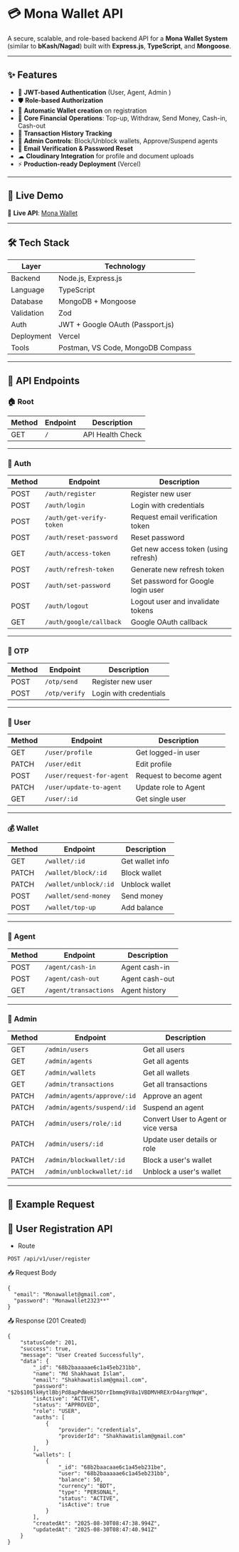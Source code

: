 # 💳 Mona Wallet API

A secure, scalable, and role-based backend API for a **Mona Wallet System** (similar to **bKash/Nagad**) built with **Express.js**, **TypeScript**, and **Mongoose**.

---

## ✨ Features

- 🔑 **JWT-based Authentication** (User, Agent, Admin )
- 🛡 **Role-based Authorization**
- 👛 **Automatic Wallet creation** on registration
- 💸 **Core Financial Operations**: Top-up, Withdraw, Send Money, Cash-in, Cash-out
- 📜 **Transaction History Tracking**
- 👑 **Admin Controls**: Block/Unblock wallets, Approve/Suspend agents
- 📧 **Email Verification & Password Reset**
- ☁ **Cloudinary Integration** for profile and document uploads
- ⚡ **Production-ready Deployment** (Vercel)

---

## 🚀 Live Demo

🔗 **Live API**: [Mona Wallet](https://mona-wallet.netlify.app)

---

## 🛠 Tech Stack

| Layer      | Technology                        |
| ---------- | --------------------------------- |
| Backend    | Node.js, Express.js               |
| Language   | TypeScript                        |
| Database   | MongoDB + Mongoose                |
| Validation | Zod                               |
| Auth       | JWT + Google OAuth (Passport.js)  |
| Deployment | Vercel                            |
| Tools      | Postman, VS Code, MongoDB Compass |

---

## 📌 API Endpoints

### 🏠 Root

| Method | Endpoint | Description      |
| ------ | -------- | ---------------- |
| GET    | `/`      | API Health Check |

---

### 🔑 Auth

| Method | Endpoint                 | Description                          |
| ------ | ------------------------ | ------------------------------------ |
| POST   | `/auth/register`         | Register new user                    |
| POST   | `/auth/login`            | Login with credentials               |
| POST   | `/auth/get-verify-token` | Request email verification token     |
| POST   | `/auth/reset-password`   | Reset password                       |
| GET    | `/auth/access-token`     | Get new access token (using refresh) |
| POST   | `/auth/refresh-token`    | Generate new refresh token           |
| POST   | `/auth/set-password`     | Set password for Google login user   |
| POST   | `/auth/logout`           | Logout user and invalidate tokens    |
| GET    | `/auth/google/callback`  | Google OAuth callback                |

---

### 🔑 OTP

| Method | Endpoint      | Description            |
| ------ | ------------- | ---------------------- |
| POST   | `/otp/send`   | Register new user      |
| POST   | `/otp/verify` | Login with credentials |

---

### 👤 User

| Method | Endpoint                  | Description             |
| ------ | ------------------------- | ----------------------- |
| GET    | `/user/profile`           | Get logged-in user      |
| PATCH  | `/user/edit`              | Edit profile            |
| POST   | `/user/request-for-agent` | Request to become agent |
| PATCH  | `/user/update-to-agent`   | Update role to Agent    |
| GET    | `/user/:id`               | Get single user         |

---

### 💰 Wallet

| Method | Endpoint              | Description     |
| ------ | --------------------- | --------------- |
| GET    | `/wallet/:id`         | Get wallet info |
| PATCH  | `/wallet/block/:id`   | Block wallet    |
| PATCH  | `/wallet/unblock/:id` | Unblock wallet  |
| POST   | `/wallet/send-money`  | Send money      |
| POST   | `/wallet/top-up`      | Add balance     |

---

### 💼 Agent

| Method | Endpoint              | Description    |
| ------ | --------------------- | -------------- |
| POST   | `/agent/cash-in`      | Agent cash-in  |
| POST   | `/agent/cash-out`     | Agent cash-out |
| GET    | `/agent/transactions` | Agent history  |

---

### 👑 Admin

| Method | Endpoint                    | Description                         |
| ------ | --------------------------- | ----------------------------------- |
| GET    | `/admin/users`              | Get all users                       |
| GET    | `/admin/agents`             | Get all agents                      |
| GET    | `/admin/wallets`            | Get all wallets                     |
| GET    | `/admin/transactions`       | Get all transactions                |
| PATCH  | `/admin/agents/approve/:id` | Approve an agent                    |
| PATCH  | `/admin/agents/suspend/:id` | Suspend an agent                    |
| PATCH  | `/admin/users/role/:id`     | Convert User to Agent or vice versa |
| PATCH  | `/admin/users/:id`          | Update user details or role         |
| PATCH  | `/admin/blockwallet/:id`    | Block a user's wallet               |
| PATCH  | `/admin/unblockwallet/:id`  | Unblock a user's wallet             |

---

## 📝 Example Request

## 📌 User Registration API

- Route

```http
POST /api/v1/user/register
```

📥 Request Body

```http
{
  "email": "Monawallet@gmail.com",
  "password": "Monawallet2323**"
}

```

📤 Response (201 Created)

```http
{
    "statusCode": 201,
    "success": true,
    "message": "User Created Successfully",
    "data": {
        "_id": "68b2baaaaae6c1a45eb231bb",
        "name": "Md Shakhawat Islam",
        "email": "Shakhawatislam@gmail.com",
        "password": "$2b$10$lkHytlBbjPd8apPdWeHJ5OrrIbmmq9V8a1VBDMVHREXrD4argYNqW",
        "isActive": "ACTIVE",
        "status": "APPROVED",
        "role": "USER",
        "auths": [
            {
                "provider": "credentials",
                "providerId": "Shakhawatislam@gmail.com"
            }
        ],
        "wallets": [
            {
                "_id": "68b2baacaae6c1a45eb231be",
                "user": "68b2baaaaae6c1a45eb231bb",
                "balance": 50,
                "currency": "BDT",
                "type": "PERSONAL",
                "status": "ACTIVE",
                "isActive": true
            }
        ],
        "createdAt": "2025-08-30T08:47:38.994Z",
        "updatedAt": "2025-08-30T08:47:40.941Z"
    }
}

```
